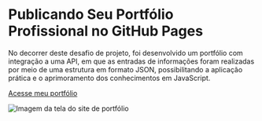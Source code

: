 
# Publicando Seu Portfólio Profissional no GitHub Pages

No decorrer deste desafio de projeto, foi desenvolvido um portfólio com integração a uma API, em que as entradas de informações foram realizadas por meio de uma estrutura em formato JSON, possibilitando a aplicação prática e o aprimoramento dos conhecimentos em JavaScript.

[Acesse meu portfólio](https://thulio-schuenck.github.io/js-developer-portfolio/) 

 ![Imagem da tela do site de portfólio](assets/img/01.png)

